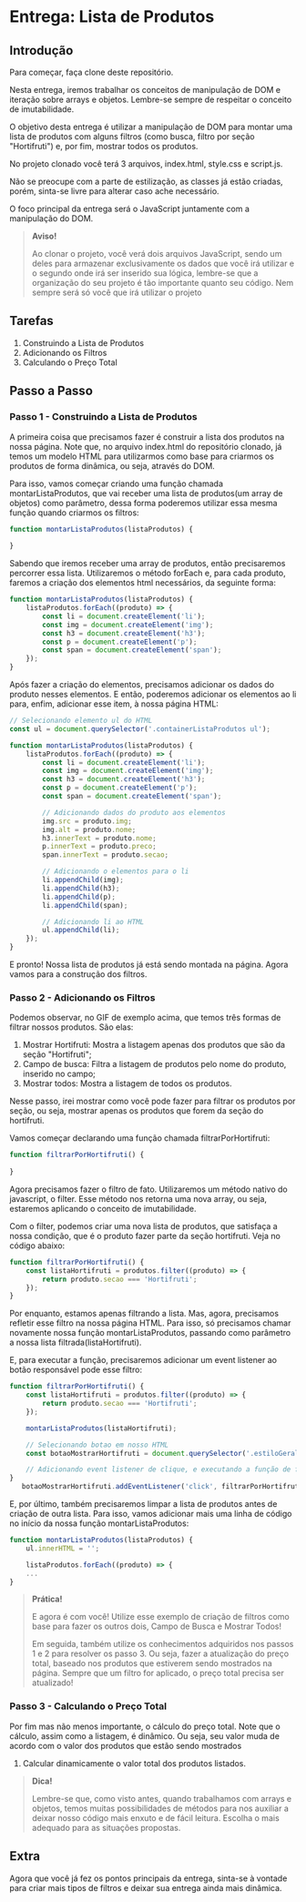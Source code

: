 # Entrega: Lista de Produtos

## Introdução

Para começar, faça clone deste repositório.

Nesta entrega, iremos trabalhar os conceitos de manipulação de DOM e iteração sobre arrays e objetos. Lembre-se sempre de respeitar o conceito de imutabilidade.

O objetivo desta entrega é utilizar a manipulação de DOM para montar uma lista de produtos com alguns filtros (como busca, filtro por seção "Hortifruti") e, por fim, mostrar todos os produtos.

No projeto clonado você terá 3 arquivos, index.html, style.css e script.js.

Não se preocupe com a parte de estilização, as classes já estão criadas, porém, sinta-se livre para alterar caso ache necessário.

O foco principal da entrega será o JavaScript juntamente com a manipulação do DOM.

> **Aviso!**
> 
> Ao clonar o projeto, você verá dois arquivos JavaScript, sendo um deles para armazenar exclusivamente os dados que você irá utilizar e o segundo onde irá ser inserido sua lógica, lembre-se que a organização do seu projeto é tão importante quanto seu código. Nem sempre será só você que irá utilizar o projeto

## Tarefas

1. Construindo a Lista de Produtos
2. Adicionando os Filtros
3. Calculando o Preço Total

## Passo a Passo

### Passo 1 - Construindo a Lista de Produtos

A primeira coisa que precisamos fazer é construir a lista dos produtos na nossa página. Note que, no arquivo index.html do repositório clonado, já temos um modelo HTML para utilizarmos como base para criarmos os produtos de forma dinâmica, ou seja, através do DOM.

Para isso, vamos começar criando uma função chamada montarListaProdutos, que vai receber uma lista de produtos(um array de objetos) como parâmetro, dessa forma poderemos utilizar essa mesma função quando criarmos os filtros:

```js
function montarListaProdutos(listaProdutos) {
        
}
```

Sabendo que iremos receber uma array de produtos, então precisaremos percorrer essa lista. Utilizaremos o método forEach e, para cada produto, faremos a criação dos elementos html necessários, da seguinte forma:

```js
function montarListaProdutos(listaProdutos) {
    listaProdutos.forEach((produto) => {
        const li = document.createElement('li');
        const img = document.createElement('img');
        const h3 = document.createElement('h3');
        const p = document.createElement('p');
        const span = document.createElement('span');
    });
}
```

Após fazer a criação do elementos, precisamos adicionar os dados do produto nesses elementos. E então, poderemos adicionar os elementos ao li para, enfim, adicionar esse item, à nossa página HTML:

```js
// Selecionando elemento ul do HTML
const ul = document.querySelector('.containerListaProdutos ul');

function montarListaProdutos(listaProdutos) {
    listaProdutos.forEach((produto) => {
        const li = document.createElement('li');
        const img = document.createElement('img');
        const h3 = document.createElement('h3');
        const p = document.createElement('p');
        const span = document.createElement('span');

        // Adicionando dados do produto aos elementos
        img.src = produto.img;
        img.alt = produto.nome;
        h3.innerText = produto.nome;
        p.innerText = produto.preco;
        span.innerText = produto.secao;

        // Adicionando o elementos para o li
        li.appendChild(img);
        li.appendChild(h3);
        li.appendChild(p);
        li.appendChild(span);

        // Adicionando li ao HTML
        ul.appendChild(li);
    });
}
```

E pronto! Nossa lista de produtos já está sendo montada na página. Agora vamos para a construção dos filtros.

### Passo 2 - Adicionando os Filtros

Podemos observar, no GIF de exemplo acima, que temos três formas de filtrar nossos produtos. São elas:

1. Mostrar Hortifruti: Mostra a listagem apenas dos produtos que são da seção "Hortifruti";
2. Campo de busca: Filtra a listagem de produtos pelo nome do produto, inserido no campo;
3. Mostrar todos: Mostra a listagem de todos os produtos.

Nesse passo, irei mostrar como você pode fazer para filtrar os produtos por seção, ou seja, mostrar apenas os produtos que forem da seção do hortifruti.

Vamos começar declarando uma função chamada filtrarPorHortifruti:

```js
function filtrarPorHortifruti() {
            
}
```

Agora precisamos fazer o filtro de fato. Utilizaremos um método nativo do javascript, o filter. Esse método nos retorna uma nova array, ou seja, estaremos aplicando o conceito de imutabilidade.

Com o filter, podemos criar uma nova lista de produtos, que satisfaça a nossa condição, que é o produto fazer parte da seção hortifruti. Veja no código abaixo:

```js
function filtrarPorHortifruti() {
    const listaHortifruti = produtos.filter((produto) => {
        return produto.secao === 'Hortifruti';
    });
}
```

Por enquanto, estamos apenas filtrando a lista. Mas, agora, precisamos refletir esse filtro na nossa página HTML. Para isso, só precisamos chamar novamente nossa função montarListaProdutos, passando como parâmetro a nossa lista filtrada(listaHortifruti).

E, para executar a função, precisaremos adicionar um event listener ao botão responsável pode esse filtro:

```js
function filtrarPorHortifruti() {
    const listaHortifruti = produtos.filter((produto) => {
        return produto.secao === 'Hortifruti';
    });

    montarListaProdutos(listaHortifruti);

    // Selecionando botao em nosso HTML
    const botaoMostrarHortifruti = document.querySelector('.estiloGeralBotoes--filtrarHortifruti');

    // Adicionando event listener de clique, e executando a função de filtro
}
   botaoMostrarHortifruti.addEventListener('click', filtrarPorHortifruti);
```

E, por último, também precisaremos limpar a lista de produtos antes de criação de outra lista. Para isso, vamos adicionar mais uma linha de código no início da nossa função montarListaProdutos:

```js
function montarListaProdutos(listaProdutos) {
    ul.innerHTML = '';

    listaProdutos.forEach((produto) => {
    ...
}
```

> **Prática!**
> 
> E agora é com você! Utilize esse exemplo de criação de filtros como base para fazer os outros dois, Campo de Busca e Mostrar Todos!
> 
> Em seguida, também utilize os conhecimentos adquiridos nos passos 1 e 2 para resolver os passo 3. Ou seja, fazer a atualização do preço total, baseado nos produtos que estiverem sendo mostrados na página. Sempre que um filtro for aplicado, o preço total precisa ser atualizado!

### Passo 3 - Calculando o Preço Total

Por fim mas não menos importante, o cálculo do preço total. Note que o cálculo, assim como a listagem, é dinâmico. Ou seja, seu valor muda de acordo com o valor dos produtos que estão sendo mostrados

1. Calcular dinamicamente o valor total dos produtos listados.

> **Dica!**
> 
> Lembre-se que, como visto antes, quando trabalhamos com arrays e objetos, temos muitas possibilidades de métodos para nos auxiliar a deixar nosso código mais enxuto e de fácil leitura. Escolha o mais adequado para as situações propostas.

## Extra

Agora que você já fez os pontos principais da entrega, sinta-se à vontade para criar mais tipos de filtros e deixar sua entrega ainda mais dinâmica.

